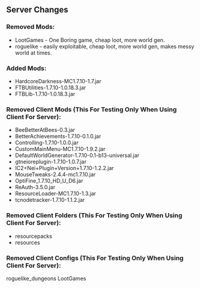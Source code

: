 ## Server Changes

### Removed Mods:
* LootGames - One Boring game, cheap loot, more world gen.
* roguelike - easily exploitable, cheap loot, more world gen, makes messy world at times.

### Added Mods:
* HardcoreDarkness-MC1.7.10-1.7.jar
* FTBUtilities-1.7.10-1.0.18.3.jar
* FTBLib-1.7.10-1.0.18.3.jar










### Removed Client Mods (This For Testing Only When Using Client For Server):
* BeeBetterAtBees-0.3.jar
* BetterAchievements-1.7.10-0.1.0.jar
* Controlling-1.7.10-1.0.0.jar
* CustomMainMenu-MC1.7.10-1.9.2.jar
* DefaultWorldGenerator-1.7.10-0.1-b13-universal.jar
* gtneioreplugin-1.7.10-1.0.7.jar
* IC2+Nei+Plugin+Version+1.7.10-1.2.2.jar
* MouseTweaks-2.4.4-mc1.7.10.jar
* OptiFine_1.7.10_HD_U_D6.jar
* ReAuth-3.5.0.jar
* ResourceLoader-MC1.7.10-1.3.jar
* tcnodetracker-1.7.10-1.1.2.jar

### Removed Client Folders (This For Testing Only When Using Client For Server):
* resourcepacks
* resources

### Removed Client Configs (This For Testing Only When Using Client For Server):
roguelike_dungeons
LootGames
